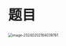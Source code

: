 # 题目

<img src="https://cvp.oss-cn-shanghai.aliyuncs.com/picgo/202402021640882.png" alt="image-20240202164039761" style="zoom:50%;" />



# 